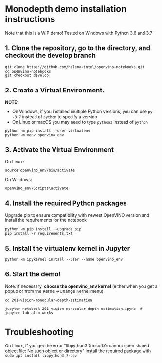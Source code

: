 # Monodepth demo installation instructions

Note that this is a WIP demo! Tested on Windows with Python 3.6 and 3.7


## 1. Clone the repository, go to the directory, and checkout the develop branch

```
git clone https://github.com/helena-intel/openvino-notebooks.git
cd openvino-notebooks
git checkout develop
```

## 2. Create a Virtual Environment.

**NOTE:**
* On Windows, if you installed multiple Python versions, you can use `py -3.7` instead of `python` to specify a version
* On Linux or macOS you may need to type `python3` instead of `python`

```
python -m pip install --user virtualenv 
python -m venv openvino_env  
```

## 3. Activate the Virtual Environment

On Linux:
```
source openvino_env/bin/activate
```
On Windows:
```
openvino_env\Scripts\activate
```

## 4. Install the required Python packages

Upgrade pip to ensure compatibility with newest OpenVINO version and install the requirements for the notebook

```
python -m pip install --upgrade pip
pip install -r requirements.txt
```

## 5. Install the virtualenv kernel in Jupyter

```
python -m ipykernel install --user --name openvino_env
```

## 6. Start the demo!

Note: if necessary, **choose the openvino_env kernel** (either when you get a popup or from the Kernel->Change Kernel menu)

```
cd 201-vision-monocular-depth-estimation

jupyter notebook 201-vision-monocular-depth-estimation.ipynb  # jupyter lab also works
```

# Troubleshooting

On Linux, if you get the error "libpython3.7m.so.1.0: cannot open shared object file: No such object or directory" install the required package with `sudo apt install libpython3.7-dev`
